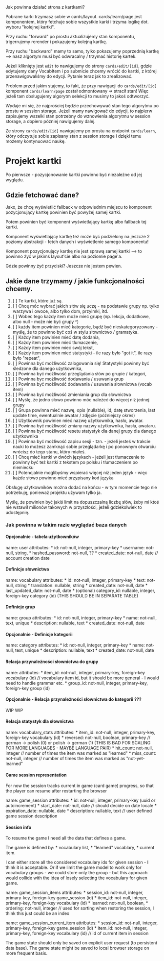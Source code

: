 Jak powinna działać strona z kartkami?

Pobrane karki trzymasz sobie w cards/layout. cards/learn/page jest komponentem, który fetchuje sobie wszystkie karki i trzyma logikę dot. wyboru "kolejnej kartki".

Przy ruchu "forward" po prostu aktualizujemy stan komponentu, trigerrujemy rerender i pokazujemy kolejną kartkę. 

Przy ruchu "backward" mamy to samo, tylko pokazujemy poprzednią kartkę ==> nasz algortym musi być odwracalny / trzymać historię kartek. 

Jeżeli kliknięty jest `edit` to nawigujemy do strony `cards/edit/[id]`, gdzie edytujemy dany VocabItem i po submicie chcemy wrócić do kartki, z której 
przenawigowaliśmy do edycji. Pytanie teraz jak to zrealizować. 

Problem przed jakim stajemy, to fakt, że przy nawigacji do `cards/edit/[id]` komponent `cards/learn/page` został odmontowany => stracił stan!
Więc jeżeli tam obsługujemy algorytm selekcji to musimy to jakoś odtworzyć. 

Wydaje mi się, że najprościej będzie przechowywać stan tego algorytmu po prostu w session storage. Jeżeli mamy nawigować do edycji, 
to najpierw zapisujemy wszelki stan potrzebny do wznowienia algorytmu w session storage, a dopiero później nawigujemy dalej. 

Ze strony `cards/edit/[id]` nawigujemy po prostu na endpoint `cards/learn`, który odczytuje sobie zapisany stan z session storage i dzięki temu możemy kontynuować naukę. 


# Projekt kartki

Po pierwsze - pozycjonowanie kartki powinno być niezależne od jej wyglądu. 

## Gdzie fetchować dane? 

Jako, że chcę wyświetlić fallback w odpowiednim miejscu to komponent pozycjonujący kartkę powinien być 
powyżej samej kartki.

Potem powinien być komponent wyświetlający kartkę albo fallback tej kartki. 

Komponent wyświetlający kartkę też może być podzielony na jeszcze 2 poziomy abstrakcji - fetch danych i wyświetlenie samego komponentu!

Komponent pozycjonujący kartkę nie jest sprawą samej kartki --> to powinno żyć w jakimś layout'cie albo na poziomie page'a.

Gdzie powinny żyć przyciski? Jeszcze nie jestem pewien.

## Jakie dane trzymamy / jakie funkcjonalności chcemy. 

1. [ ] Te kartki, które już są. 
2. [ ] Chcę móc wybrać jakich słów się uczę - na podstawie grupy np. tylko warzywa i owoce, albo tylko dom, przyimki, itd. 
3. [ ] Wobec tego każdy item może mieć grupę (np. lekcja, dodatkowe, albo null - może nie być grupy ^)
4. [ ] każdy item powinien mieć kategorię, bądź być nieskategoryzowany - myślę, że to powinno być coś w stylu słownictwo / gramatyka.
5. [ ] Każdy item powinien mieć datę dodania,
6. [ ] Każdy item powinien mieć tłumaczenie,
7. [ ] Każdy item powinien mieć swój tekst,
8. [ ] Każdy item powinien mieć statystyki - ile razy było "got it", ile razy było "repeat",
9. [ ] Powinna być możliwość zalogowania się! Statystyki powinny być śledzone dla danego użytkownika,
10. [ ] Powinna być możliwość przeglądania słów po grupie / kategori,
11. [ ] Powinna byc możliwość dodawania / usuwania grup
12. [ ] Powinna być możliwość dodawania / usuwania słownictwa (vocab item)
13. [ ] Powinna być możliwość zmieniania grup dla słownictwa
14. [ ] Myślę, że jedno słowo powinno móc należeć do więcej niż jednej grupy
15. [ ] Grupa powinna mieć nazwę, opis (nullable), id, datę stworzenia, last update time, ewentualnie awatar / zdjęcie (późniejszy okres)
16. [ ] Użytkownik powinien mieć nazwę użytkownika, hasło, awatar. 
17. [ ] Powinna być możliwość zmiany nazwy użytkownika, hasła, awataru.
18. [ ] Powinna być możliwość resetu statystyk dla danej grupy dla danego użytkownika
19. [ ] Powinna być możliwość zapisu sesji - tzn. - jeżeli jesteś w trakcie nauki to możesz zamknąć sobie przeglądarkę
    i po ponownym otwarciu wrócisz do tego stanu, który miałeś. 
20. [ ] Chcę mieć kartki w dwóch językach - jeżeli jest tłumaczenie to powinny być też kartki z tekstem po polsku i tłumaczeniem po niemiecku
21. [ ] Potencjalnie moglibyśmy wspierać więcej niż jeden język - więc każde słowo powinno mieć przypisany kod języka


Obsługę użytkowników można dodać na końcu - w tym momencie tego nie potrzebuję, ponieważ projektu używam tylko ja. 

Myślę, że powinien być jakiś limit na dopuszczalną liczbę słów, żeby mi ktoś nie wstawił milionów takowych w przyszłości, jeżeli gdziekolwiek to udostępnię. 

### Jak powinna w takim razie wyglądać baza danych


#### Opcjonalnie - tabela użytkowników

name: user
attributes:
    * id: not-null, integer, primary-key
    * username: not-null, string,
    * hashed_password: not-null, ??
    * created_date: not-null, date // account creation date

#### Definicje słownictwa

name: vocabulary
attributes:
    * id: not-null, integer, primary-key
    * text: not-null, string
    * translation: nullable, string
    * created_date: not-null, date
    * last_updated_date: not-null, date
    * (optional) category_id: nullable, integer, foreign-key category (id) (THIS SHOULD BE IN SEPARATE TABLE)

#### Definicje grup

name: group
attributes:
    * id: not-null, integer, primary-key
    * name: not-null, text, unique
    * description: nullable, text
    * created_date: not-null, date

#### Opcjonalnie - Definicje kategorii

name: category
attributes:
    * id: not-null, integer, primary-key
    * name: not-null, text, unique
    * description: nullable, text
    * created_date: not-null, date


#### Relacja przynależności słownictwa do grupy

name: <naming-is-hard>
attributes:
    * item_id: not-null, integer, primary-key, foreign-key vocabulary (id) // vocabulary item id, but it should be more general - I would need to handle grammar etc.
    * group_id: not-null, integer, primary-key, foreign-key group (id)

#### Opcjonalnie - Relacja przynależności słownictwa do kategorii ???

WIP WIP

#### Relacja statystyk dla słownictwa

name: vocabulary_stats
attributes:
    * item_id: not-null, integer, primary-key, foreign-key vocabulary (id)
    * reversed: not-null, boolean, primary-key // german -> polish (0) or polish -> german (1) (THIS IS BAD FOR SCALING FOR MORE LANGUAGES - MAYBE LANGUAGE PAIR)
    * hit_count: not-null, integer // number of times the item was marked as "learned"
    * miss_count: not-null, integer // number of times the item was marked as "not-yet-learned"

#### Game session representation

For now the session tracks current in game (card game) progress, so that the player can resume after restarting the browser

name: game_session
attributes:
    * id: not-null, integer, primary-key (uuid or autoincrement)
    * start_date: not-null, date // should decide on date locale
    * expiration_date: nullable, date
    * description: nullable, text // user defined game session description

#### Session info

To resume the game I need all the data that defines a game.

The game is defined by:
    * vocabulary list, 
    * "learned" vocablary, 
    * current item.

I can either store all the considered vocabulary ids for given session - I think it is acceptable.
Or if we limit the game model to work only for vocabulary groups - we could store only the group - but this approach would collide with the idea
of losely selecting the vocabulary for given game. 

name: game_session_items
attributes:
    * session_id: not-null, integer, primary-key, foreign-key game_session (id)
    * item_id: not-null, integer, primary-key, foreign-key vocabulary (id)
    * learned: not-null, boolean, 
    * ordering: not-null, integer // used for sorting when restoring the session, I think this just could be an index

name: game_session_current_item
attributes:
    * session_id: not-null, integer, primary-key, foreign-key game_session (id)
    * item_id: not-null, integer, primary-key, foreign-key vocabulary (id) // id of current item in session


The game state should only be saved on explicit user request (to persistent data base).
The game state might be saved to local browser storage on more frequent basis.
